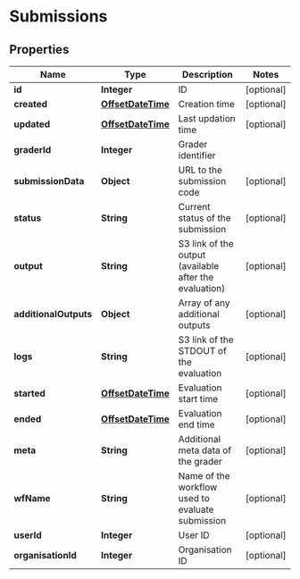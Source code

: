 
# Submissions

## Properties
Name | Type | Description | Notes
------------ | ------------- | ------------- | -------------
**id** | **Integer** | ID |  [optional]
**created** | [**OffsetDateTime**](OffsetDateTime.md) | Creation time |  [optional]
**updated** | [**OffsetDateTime**](OffsetDateTime.md) | Last updation time |  [optional]
**graderId** | **Integer** | Grader identifier | 
**submissionData** | **Object** | URL to the submission code |  [optional]
**status** | **String** | Current status of the submission |  [optional]
**output** | **String** | S3 link of the output (available after the evaluation) |  [optional]
**additionalOutputs** | **Object** | Array of any additional outputs |  [optional]
**logs** | **String** | S3 link of the STDOUT of the evaluation |  [optional]
**started** | [**OffsetDateTime**](OffsetDateTime.md) | Evaluation start time |  [optional]
**ended** | [**OffsetDateTime**](OffsetDateTime.md) | Evaluation end time |  [optional]
**meta** | **String** | Additional meta data of the grader |  [optional]
**wfName** | **String** | Name of the workflow used to evaluate submission |  [optional]
**userId** | **Integer** | User ID |  [optional]
**organisationId** | **Integer** | Organisation ID |  [optional]



